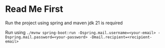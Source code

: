 # Read Me First

Run the project using spring and maven
jdk 21 is required

Run using ``./mvnw spring-boot:run -Dspring.mail.username=<your-email> -Dspring.mail.password=<your-password> -Dmail.recipient=<recipient-email>``
